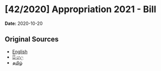 # [42/2020] Appropriation 2021 - Bill

**Date:** 2020-10-20

## Original Sources

- [English](https://documents.gov.lk/view/bills/2020/10/42-2020_E.pdf)
- [සිංහල](https://documents.gov.lk/view/bills/2020/10/42-2020_S.pdf)
- [தமிழ்](https://documents.gov.lk/view/bills/2020/10/42-2020_T.pdf)

